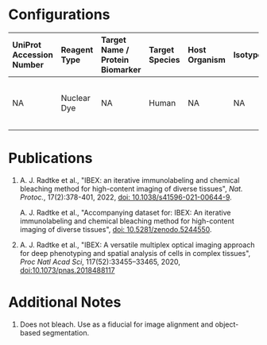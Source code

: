 # Configurations

| UniProt Accession Number   | Reagent Type   | Target Name / Protein Biomarker   | Target Species   | Host Organism   | Isotype   | Clonality   | Vendor   |   Catalog Number | Conjugate   | RRID   | Availability   | Method        | Tissue Preservation               | Target Tissue   | Tissue State   | Detergent         | Antigen Retrieval Conditions   | Dye Inactivation Conditions   | Recommend   | Agree                                                        | Disagree   | Contributor         | Notes       |
|:---------------------------|:---------------|:----------------------------------|:-----------------|:----------------|:----------|:------------|:---------|-----------------:|:------------|:-------|:---------------|:--------------|:----------------------------------|:----------------|:---------------|:------------------|:-------------------------------|:------------------------------|:------------|:-------------------------------------------------------------|:-----------|:--------------------|:------------|
| NA                         | Nuclear Dye    | NA                                | Human            | NA              | NA        | NA          | Biotium  |            40046 | NA          | NA     | Stock          | IBEX2D Manual | 1:4 Cytofix/Cytoperm Fixed Frozen | Liver           | NA             | 0.3% Triton-X-100 | NA                             | NA                            | Yes         | 0000-0002-3882-457X [[2](#publications), [1](#publications)] | NA         | 0000-0002-3882-457X | [1](#notes) |

# Publications

<a name="publications"></a>
1. A. J. Radtke et al., "IBEX: an iterative immunolabeling and chemical bleaching
 method for high-content imaging of diverse tissues", *Nat. Protoc.*, 17(2):378-401, 2022, [doi: 10.1038/s41596-021-00644-9](https://doi.org/10.1038/s41596-021-00644-9).

    A. J. Radtke et al., "Accompanying dataset for: IBEX: An iterative immunolabeling and chemical bleaching method for high-content imaging of diverse tissues", [doi: 10.5281/zenodo.5244550](https://doi.org/10.5281/zenodo.5244551).

2. A. J. Radtke et al., "IBEX: A versatile multiplex optical imaging approach for deep phenotyping and spatial analysis of cells in complex tissues", *Proc Natl Acad Sci*, 117(52):33455–33465, 2020, [doi:10.1073/pnas.2018488117](https://doi.org/10.1073/pnas.2018488117)


# Additional Notes

<a name="notes"></a>
1. Does not bleach. Use as a fiducial for image alignment and object-based segmentation.

